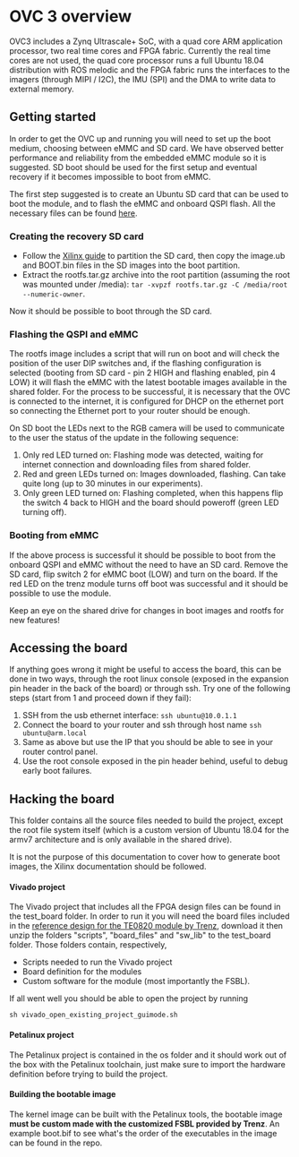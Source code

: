 # OVC 3 overview
OVC3 includes a Zynq Ultrascale+ SoC, with a quad core ARM application processor, two real time cores and FPGA fabric.
Currently the real time cores are not used, the quad core processor runs a full Ubuntu 18.04 distribution with ROS melodic and the FPGA fabric runs the interfaces to the imagers (through MIPI / I2C), the IMU (SPI) and the DMA to write data to external memory.

## Getting started
In order to get the OVC up and running you will need to set up the boot medium, choosing between eMMC and SD card. We have observed better performance and reliability from the embedded eMMC module so it is suggested. SD boot should be used for the first setup and eventual recovery if it becomes impossible to boot from eMMC.

The first step suggested is to create an Ubuntu SD card that can be used to boot the module, and to flash the eMMC and onboard QSPI flash.
All the necessary files can be found [here](https://drive.google.com/drive/u/0/folders/1-6HdKNJr4VVOgUUyit0nssR-HQKv6Tt5).

### Creating the recovery SD card
* Follow the [Xilinx guide](https://xilinx-wiki.atlassian.net/wiki/spaces/A/pages/18841655/Prepare+Boot+Medium) to partition the SD card, then copy the image.ub and BOOT.bin files in the SD images into the boot partition.
* Extract the rootfs.tar.gz archive into the root partition (assuming the root was mounted under /media):
`tar -xvpzf rootfs.tar.gz -C /media/root --numeric-owner`.

Now it should be possible to boot through the SD card.

### Flashing the QSPI and eMMC
The rootfs image includes a script that will run on boot and will check the position of the user DIP switches and, if the flashing configuration is selected (booting from SD card - pin 2 HIGH and flashing enabled, pin 4 LOW) it will flash the eMMC with the latest bootable images available in the shared folder.
For the process to be successful, it is necessary that the OVC is connected to the internet, it is configured for DHCP on the ethernet port so connecting the Ethernet port to your router should be enough.

On SD boot the LEDs next to the RGB camera will be used to communicate to the user the status of the update in the following sequence:
1. Only red LED turned on: Flashing mode was detected, waiting for internet connection and downloading files from shared folder.
2. Red and green LEDs turned on: Images downloaded, flashing. Can take quite long (up to 30 minutes in our experiments).
3. Only green LED turned on: Flashing completed, when this happens flip the switch 4 back to HIGH and the board should poweroff (green LED turning off).

### Booting from eMMC
If the above process is successful it should be possible to boot from the onboard QSPI and eMMC without the need to have an SD card. Remove the SD card, flip switch 2 for eMMC boot (LOW) and turn on the board.
If the red LED on the trenz module turns off boot was successful and it should be possible to use the module.

Keep an eye on the shared drive for changes in boot images and rootfs for new features!

## Accessing the board
If anything goes wrong it might be useful to access the board, this can be done in two ways, through the root linux console (exposed in the expansion pin header in the back of the board) or through ssh.
Try one of the following steps (start from 1 and proceed down if they fail):
1. SSH from the usb ethernet interface: `ssh ubuntu@10.0.1.1`
2. Connect the board to your router and ssh through host name `ssh ubuntu@arm.local`
3. Same as above but use the IP that you should be able to see in your router control panel.
4. Use the root console exposed in the pin header behind, useful to debug early boot failures.

## Hacking the board
This folder contains all the source files needed to build the project, except the root file system itself (which is a custom version of Ubuntu 18.04 for the armv7 architecture and is only available in the shared drive).

It is not the purpose of this documentation to cover how to generate boot images, the Xilinx documentation should be followed.



#### Vivado project

The Vivado project that includes all the FPGA design files can be found in the test_board folder. In order to run it you will need the board files included in the [reference design for the TE0820 module by Trenz](https://shop.trenz-electronic.de/Download/?path=Trenz_Electronic/Modules_and_Module_Carriers/4x5/TE0820/Reference_Design), download it then unzip the folders "scripts", "board_files" and "sw_lib" to the test_board folder. Those folders contain, respectively, 

* Scripts needed to run the Vivado project
* Board definition for the modules
* Custom software for the module (most importantly the FSBL).

If all went well you should be able to open the project by running

`sh vivado_open_existing_project_guimode.sh`



#### Petalinux project

The Petalinux project is contained in the os folder and it should work out of the box with the Petalinux toolchain, just make sure to import the hardware definition before trying to build the project.



#### Building the bootable image

The kernel image can be built with the Petalinux tools, the bootable image **must be custom made with the customized FSBL provided by Trenz**. An example boot.bif to see what's the order of the executables in the image can be found in the repo.